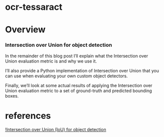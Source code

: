 # ocr-tessaract
 
# Overview
### Intersection over Union for object detection

In the remainder of this blog post I’ll explain what the Intersection over Union evaluation metric is and why we use it.

I’ll also provide a Python implementation of Intersection over Union that you can use when evaluating your own custom object detectors.

Finally, we’ll look at some actual results of applying the Intersection over Union evaluation metric to a set of ground-truth and predicted bounding boxes.



# references
[!Intersection over Union (IoU) for object detection](https://www.pyimagesearch.com/2016/11/07/intersection-over-union-iou-for-object-detection/)
